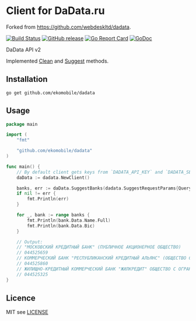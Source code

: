 # Client for DaData.ru

Forked from https://github.com/webdeskltd/dadata.


[![Build Status](https://travis-ci.org/ekomobile/dadata.svg)](https://travis-ci.org/ekomobile/dadata)
[![GitHub release](https://img.shields.io/github/release/ekomobile/dadata.svg)](https://github.com/ekomobile/dadata/releases)
[![Go Report Card](https://goreportcard.com/badge/github.com/ekomobile/dadata)](https://goreportcard.com/report/github.com/ekomobile/dadata)
[![GoDoc](https://godoc.org/github.com/ekomobile/dadata?status.svg)](https://godoc.org/github.com/ekomobile/dadata)

DaData API v2

Implemented [Clean](https://dadata.ru/api/clean/) and [Suggest](https://dadata.ru/api/suggest/) methods.

## Installation

`go get github.com/ekomobile/dadata`

## Usage
```go
package main

import (
	"fmt"

	"github.com/ekomobile/dadata"
)

func main() {
	// By default client gets keys from `DADATA_API_KEY` and `DADATA_SECRET_KEY` environment variables.
	daData := dadata.NewClient()

	banks, err := daData.SuggestBanks(dadata.SuggestRequestParams{Query: "Кредитный", Count: 3})
	if nil != err {
		fmt.Println(err)
	}

	for _, bank := range banks {
		fmt.Println(bank.Data.Name.Full)
		fmt.Println(bank.Data.Bic)
	}

	// Output:
	// "МОСКОВСКИЙ КРЕДИТНЫЙ БАНК" (ПУБЛИЧНОЕ АКЦИОНЕРНОЕ ОБЩЕСТВО)
	// 044525659
	// КОММЕРЧЕСКИЙ БАНК "РЕСПУБЛИКАНСКИЙ КРЕДИТНЫЙ АЛЬЯНС" (ОБЩЕСТВО С ОГРАНИЧЕННОЙ ОТВЕТСТВЕННОСТЬЮ)
	// 044525860
	// ЖИЛИЩНО-КРЕДИТНЫЙ КОММЕРЧЕСКИЙ БАНК "ЖИЛКРЕДИТ" ОБЩЕСТВО С ОГРАНИЧЕННОЙ ОТВЕТСТВЕННОСТЬЮ
	// 044525325
}
```

## Licence
MIT see [LICENSE](LICENSE)
